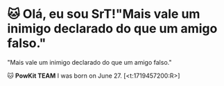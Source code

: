 # 🐱 Olá, eu sou SrT!"Mais vale um inimigo declarado do que um amigo falso."
"Mais vale um inimigo declarado do que um amigo falso."

:cat: **PowKit TEAM**
I was born on June 27. [<t:1719457200:R>]
